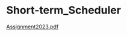 ﻿# Short-term_Scheduler
[Assignment2023.pdf](https://github.com/Saronny/Short-term_Scheduler/files/11445275/Assignment2023.pdf)
